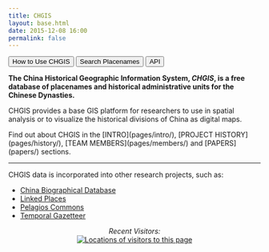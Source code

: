 ```yaml
---
title: CHGIS
layout: base.html
date: 2015-12-08 16:00
permalink: false
---
```

<div class="chunk">
<form method="get" style="display: inline;" action="pages/howto/">
 <button class="button">How to Use CHGIS</button>
</form>
<form method="get" style="display: inline;" action="search/">
 <button class="button">Search Placenames</button>
</form>
<form method="get" style="display: inline;" action="http://maps.cga.harvard.edu/tgaz/" target="_new">
 <button class="button">API</button>
</form>
<br>
<p class="monkey">

<b>The China Historical Geographic Information System, <i>CHGIS</i>, is a free database of placenames and historical administrative units for the Chinese Dynasties.  </b>

<p> 
CHGIS provides a base GIS platform for researchers to use in spatial analysis or to visualize the historical divisions of China as digital maps.  
</p>
<p> 
Find out about CHGIS in the [INTRO](pages/intro/), [PROJECT HISTORY](pages/history/), [TEAM MEMBERS](pages/members/) and [PAPERS](papers/) sections.  
</p>
<hr>
<p>
CHGIS data is incorporated into other research projects, such as:
<ul>
 <li><a href="http://projects.iq.harvard.edu/cbdb/home" target="_blank">China Biographical Database</a></li>
 <li><a href="http://kgeographer.com/linked-places-v0-2/
" target="_blank">Linked Places</a></li>
 <li><a href="http://commons.pelagios.org" target="_blank">Pelagios Commons</a></li>
 <li><a href="http://maps.cga.harvard.edu/tgaz/" target="_blank">Temporal Gazetteer</a></li>
</ul>
</p>
<p>
<center><i>Recent Visitors:</i>
<br>
<a href="http://www2.clustrmaps.com/counter/maps.php?url=http://www.fas.harvard.edu/~chgis/" id="clustrMapsLink" target="top"><img src="http://www2.clustrmaps.com/counter/index2.php?url=http://www.fas.harvard.edu/~chgis/" style="border:0px;" alt="Locations of visitors to this page" title="Locations of visitors to this page" id="clustrMapsImg" onError="this.onError=null; this.src='http://clustrmaps.com/images/clustrmaps-back-soon.jpg'; document.getElementById('clustrMapsLink').href='http://clustrmaps.com'" /></a>
</center>
</p>
</div>
